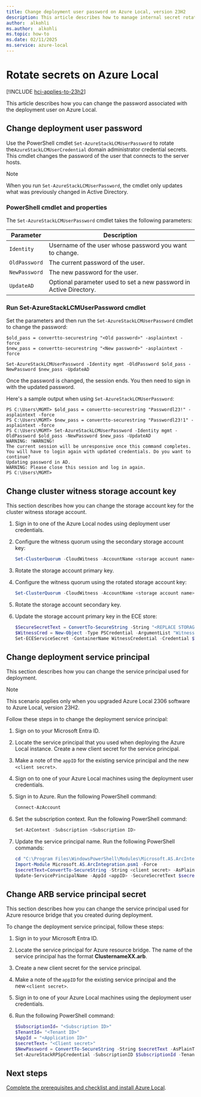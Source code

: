 ```yaml
---
title: Change deployment user password on Azure Local, version 23H2
description: This article describes how to manage internal secret rotation on Azure Local, version 23H2.
author:  alkohli
ms.author:  alkohli
ms.topic: how-to
ms.date: 02/11/2025
ms.service: azure-local
---
```


# Rotate secrets on Azure Local

[!INCLUDE [hci-applies-to-23h2](../includes/hci-applies-to-23h2.md)]

This article describes how you can change the password associated with the deployment user on Azure Local.

## Change deployment user password

Use the PowerShell cmdlet `Set-AzureStackLCMUserPassword` to rotate the`AzureStackLCMUserCredential` domain administrator credential secrets. This cmdlet changes the password of the user that connects to the server hosts.

> [!NOTE]
> When you run `Set-AzureStackLCMUserPassword`, the cmdlet only updates what was previously changed in Active Directory.

### PowerShell cmdlet and properties

The `Set-AzureStackLCMUserPassword` cmdlet takes the following parameters:

|Parameter|Description  |
|---------|---------|
|`Identity`    | Username of the user whose password you want to change.         |
|`OldPassword` | The current password of the user.        |
|`NewPassword` | The new password for the user.        |
|`UpdateAD`    | Optional parameter used to set a new password in Active Directory.        |


### Run Set-AzureStackLCMUserPassword cmdlet

Set the parameters and then run the `Set-AzureStackLCMUserPassword` cmdlet to change the password:

```azurepowershell
$old_pass = convertto-securestring "<Old password>" -asplaintext -force
$new_pass = convertto-securestring "<New password>" -asplaintext -force

Set-AzureStackLCMUserPassword -Identity mgmt -OldPassword $old_pass -NewPassword $new_pass -UpdateAD 
```

Once the password is changed, the session ends. You then need to sign in with the updated password.

Here's a sample output when using `Set-AzureStackLCMUserPassword`:

```output
PS C:\Users\MGMT> $old_pass = convertto-securestring "Passwordl23!" -asplaintext -force 
PS C:\Users\MGMT> $new_pass = convertto-securestring "Passwordl23!1" -asplaintext -force
PS C:\Users\MGMT> Set-AzureStackLCMUserPassword -Identity mgmt -OldPassword $old_pass -NewPassword $new_pass -UpdateAD 
WARNING: !WARNING!
The current session will be unresponsive once this command completes. You will have to login again with updated credentials. Do you want to continue?
Updating password in AD.
WARNING: Please close this session and log in again.
PS C:\Users\MGMT> 
```

## Change cluster witness storage account key

This section describes how you can change the storage account key for the cluster witness storage account.

1. Sign in to one of the Azure Local nodes using deployment user credentials.

1. Configure the witness quorum using the secondary storage account key:

    ```powershell
    Set-ClusterQuorum -CloudWitness -AccountName <storage account name> -AccessKey <storage account secondary key>
    ```

1. Rotate the storage account primary key.

1. Configure the witness quorum using the rotated storage account key:

    ```powershell
    Set-ClusterQuorum -CloudWitness -AccountName <storage account name> -AccessKey <storage account primary key>
    ```

1. Rotate the storage account secondary key.

1. Update the storage account primary key in the ECE store:

    ```powershell
    $SecureSecretText = ConvertTo-SecureString -String "<REPLACE STORAGE ACCOUNT KEY>" -AsPlainText -Force
    $WitnessCred = New-Object -Type PSCredential -ArgumentList "WitnessCredential,$SecureSecretText"
    Set-ECEServiceSecret -ContainerName WitnessCredential -Credential $WitnessCred
    ```


## Change deployment service principal

This section describes how you can change the service principal used for deployment. 

> [!NOTE]
> This scenario applies only when you upgraded Azure Local 2306 software to Azure Local, version 23H2.

Follow these steps in to change the deployment service principal:

1. Sign on to your Microsoft Entra ID.
1. Locate the service principal that you used when deploying the Azure Local instance. Create a new client secret for the service principal.
1. Make a note of the `appID` for the existing service principal and the new `<client secret>`.
1. Sign on to one of your Azure Local machines using the deployment user credentials.
1. Sign in to Azure. Run the following PowerShell command:

    ```powershell
    Connect-AzAccount
    ```

1. Set the subscription context. Run the following PowerShell command:

    ```powershell
    Set-AzContext -Subscription <Subscription ID>
    ```

1. Update the service principal name. Run the following PowerShell commands:

    ```powershell
    cd "C:\Program Files\WindowsPowerShell\Modules\Microsoft.AS.ArcIntegration"
    Import-Module Microsoft.AS.ArcIntegration.psm1 -Force
    $secretText=ConvertTo-SecureString -String <client secret> -AsPlainText -Force
    Update-ServicePrincipalName -AppId <appID> -SecureSecretText $secretText
    ```

## Change ARB service principal secret

This section describes how you can change the service principal used for Azure resource bridge that you created during deployment.

To change the deployment service principal, follow these steps:

1. Sign in to your Microsoft Entra ID.
1. Locate the service principal for Azure resource bridge. The name of the service principal has the format **ClusternameXX.arb**.
1. Create a new client secret for the service principal.
1. Make a note of the `appID` for the existing service principal and the new `<client secret>`.
1. Sign in to one of your Azure Local machines using the deployment user credentials.
1. Run the following PowerShell command:

   ```powershell
   $SubscriptionId= "<Subscription ID>" 
   $TenantId= "<Tenant ID>"
   $AppId = "<Application ID>" 
   $secretText= "<Client secret>" 
   $NewPassword = ConvertTo-SecureString -String $secretText -AsPlainText -Force 
   Set-AzureStackRPSpCredential -SubscriptionID $SubscriptionId -TenantID $TenantId -AppId $AppId -NewPassword $NewPassword 
   ```

## Next steps

[Complete the prerequisites and checklist and install Azure Local](../deploy/deployment-prerequisites.md).
